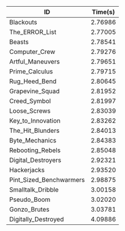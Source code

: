 |ID|Time(s)|
|-|-|
|Blackouts|2.76986|
|The_ERROR_List|2.77005|
|Beasts|2.78541|
|Computer_Crew|2.79276|
|Artful_Maneuvers|2.79651|
|Prime_Calculus|2.79715|
|Rug_Heed_Bend|2.80645|
|Grapevine_Squad|2.81952|
|Creed_Symbol|2.81997|
|Loose_Screws|2.83039|
|Key_to_Innovation|2.83262|
|The_Hit_Blunders|2.84013|
|Byte_Mechanics|2.84383|
|Rebooting_Rebels|2.85048|
|Digital_Destroyers|2.92321|
|Hackerjacks|2.93520|
|Pint_Sized_Benchwarmers|2.98875|
|Smalltalk_Dribble|3.00158|
|Pseudo_Boom|3.02020|
|Gonzo_Brutes|3.03781|
|Digitally_Destroyed|4.09886|
